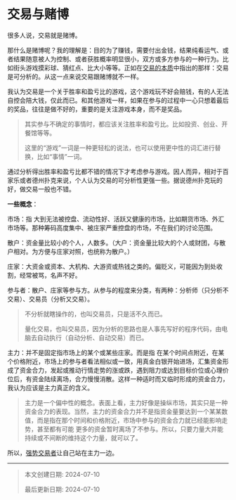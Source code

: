 # 交易与赌博

很多人说，交易就是赌博。

那什么是赌博呢？我的理解是：目的为了赚钱，需要付出金钱，结果纯看运气、或者结果随意被人为控制、或者获胜概率明显很小，双方或多方参与的一种行为。比如街头游戏摸彩球、猜红点、比大小等等。正如在[交易的本质](2-2.交易的本质.md)中指出的那样：交易是可分析的。从这一点来说交易跟赌博就不一样。

我认为交易是一个关于胜率和盈亏比的游戏，这个游戏玩不好会赔钱，有的人无法自控会陪大钱，仅此而已。和其他游戏一样，如果在参与的过程中一心只想着最后的奖品，往往是做不好的，重要的是关注游戏本身，而不是奖品。

> 其实参与不确定的事情时，都应该关注胜率和盈亏比。比如投资、创业、开餐馆等等。
>
> 这里的“游戏”一词是一种更轻松的说法，也可以使用更中性的词汇进行替换，比如“事情”一词。

通过分析得出胜率和盈亏比都不错的情况下才考虑参与游戏。因人而异，相对于百家乐或者德州扑克来说，个人认为交易的可分析性更强一些。据说德州扑克玩的好，做交易一般也不错。



**一些概念**：

市场：指 大到无法被控盘、流动性好、活跃又健康的市场，比如期货市场、外汇市场等。那种筹码高度集中、被庄家严重控盘的市场，不在我们的讨论范围。

散户：资金量比较小的个人，人数多。（大户：资金量比较大的个人或财团，与散户相对。为方便与庄家对照，也统称为散户。）

庄家：大资金或资本、大机构、大游资或热钱之类的。偏贬义，可能因为到处收割，经常被骂，名声不好。

参与者：散户、庄家等参与方。从参与的程度来分类，有两种：分析师（只分析不交易）、交易员（分析又交易）。

> 不分析就瞎操作的，也叫交易员，只是活不久而已。
>
> 量化交易，也叫交易员，因为分析的思路也是人事先写好的程序代码，由电脑去自动执行（自动分析、自动交易）而已。

主力：并不是固定指市场上的某个或某些庄家。而是指 在某个时间点附近，在某个价格附近，市场上的参与者看法相似或一致，用真金白银开始进场，汇集资金形成了资金合力，发起或推动行情走势的涨或跌，遇到阻力或达到目标价位或心理价位后，有资金陆续离场，合力慢慢消散。这样一种适时而又临时形成的资金合力，我认为应该是主力真正的含义。

> 主力是一个偏中性的概念。表面上看，主力好像是操纵市场，其实只是一种资金合力的表现。当然，主力的资金合力并不是指资金量要达到一个某某数值，而是指在那个时间和价格附近，市场中参与的资金合力就已经能影响走势，甚至都有可能 更多的资金暂时离场了不参与。所以，只要力量大并能持续或不间断的维持这个力量，就可以了。



所以，[强势交易者](2-1.交易者分类.md)让自己站在主力一边。




---

> 本文创建日期: 2024-07-10
>
> 最后更新日期: 2024-07-10


